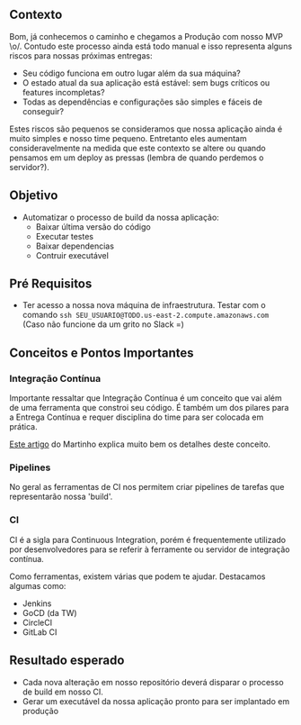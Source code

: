 ## Contexto
Bom, já conhecemos o caminho e chegamos a Produção com nosso MVP \o/. Contudo este processo ainda está todo manual e isso representa alguns riscos para nossas próximas entregas:
* Seu código funciona em outro lugar além da sua máquina?
* O estado atual da sua aplicação está estável: sem bugs críticos ou features incompletas?
* Todas as dependências e configurações são simples e fáceis de conseguir?

Estes riscos são pequenos se consideramos que nossa aplicação ainda é muito simples e nosso time pequeno. Entretanto eles aumentam consideravelmente na medida que este contexto se altere ou quando pensamos em um deploy as pressas (lembra de quando perdemos o servidor?).

## Objetivo

* Automatizar o processo de build da nossa aplicação:
  * Baixar última versão do código
  * Executar testes
  * Baixar dependencias
  * Contruir executável

## Pré Requisitos

* Ter acesso a nossa nova máquina de infraestrutura. Testar com o comando `ssh SEU_USUARIO@TODO.us-east-2.compute.amazonaws.com` (Caso não funcione da um grito no Slack =)

## Conceitos e Pontos Importantes

### Integração Contínua
Importante ressaltar que Integração Contínua é um conceito que vai além de uma ferramenta que constroi seu código. É também  um dos pilares para a Entrega Contínua e requer disciplina do time para ser colocada em prática.

[Este artigo](https://www.martinfowler.com/articles/continuousIntegration.html) do Martinho explica muito bem os detalhes deste conceito.

### Pipelines
No geral as ferramentas de CI nos permitem criar pipelines de tarefas que representarão nossa 'build'.

### CI
CI é a sigla para Continuous Integration, porém é frequentemente utilizado por desenvolvedores para se referir à ferramente ou servidor de integração contínua.

Como ferramentas, existem várias que podem te ajudar. Destacamos algumas como:
 * Jenkins
 * GoCD (da TW)
 * CircleCI
 * GitLab CI

## Resultado esperado

* Cada nova alteração em nosso repositório deverá disparar o processo de build em nosso CI.
* Gerar um executável da nossa aplicação pronto para ser implantado em produção
